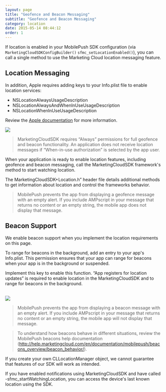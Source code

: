 ```yaml
---
layout: page
title: "Geofence and Beacon Messaging"
subtitle: "Geofence and Beacon Messaging"
category: location
date: 2015-05-14 08:44:12
order: 1
---
```

If location is enabled in your MobilePush SDK configuration (via `MarketingCloudSDKConfigBuilder()` `sfmc_setLocationEnabled()`), you can call a single method to use the Marketing Cloud location messaging feature.

## Location Messaging

In addition, Apple requires adding keys to your Info.plist file to enable location services:

* NSLocationAlwaysUsageDescription
* NSLocationAlwaysAndWhenInUseUsageDescription
* NSLocationWhenInUseUsageDescription

Review the [Apple documentation](https://developer.apple.com/documentation/corelocation/choosing_the_authorization_level_for_location_services) for more information.

<img class="img-responsive" src="{{ site.baseurl }}/assets/location.png" /><br/>

> MarketingCloudSDK requires “Always” permissions for full geofence and beacon functionality. An application does not receive location messages if “When-in-use authorization” is selected by the app user.

When your application is ready to enable location features, including geofence and beacon messaging, call the MarketingCloudSDK framework's method to start watching location.

<script src="https://gist.github.com/31864111e51c70fc25581891444ec344.js"></script>

The MarketingCloudSDK+Location.h” header file details additional methods to get information about location and control the frameworks behavior.

> MobilePush prevents the app from displaying a geofence message with an empty alert. If you include AMPscript in your message that returns no content or an empty string, the mobile app does not display that message.

## Beacon Support

We enable beacon support when you implement the location requirements on this page.

To range for beacons in the background, add an entry to your app's Info.plist. This permission ensures that your app can range for beacons when your app is in the background or suspended.

Implement this key to enable this function. “App registers for location updates” is required to enable location in the MarketingCloudSDK and to range for beacons in the background.

<br/>
<img class="img-responsive" src="{{ site.baseurl }}/assets/background_modes_plist_entry.png" /><br/>

> MobilePush prevents the app from displaying a beacon message with an empty alert. If you include AMPscript in your message that returns no content or an empty string, the mobile app will not display that message.

> To understand how beacons behave in different situations, review the MobilePush beacons help documentation (http://help.marketingcloud.com/en/documentation/mobilepush/beacons_overview/beacon_behavior/).

If you create your own CLLocationManager object, we cannot guarantee that features of our SDK will work as intended.

If you have enabled notifications using MarketingCloudSDK and have called -sfmc_startWatchingLocation,  you can access the device's last known location using the SDK.

<script src="https://gist.github.com/02d2c7f15461981015658691d81a4685.js"></script>
